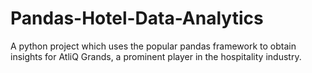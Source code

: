 # Pandas-Hotel-Data-Analytics
A python project which uses the popular pandas framework to obtain insights for AtliQ Grands, a prominent player in the hospitality industry.
